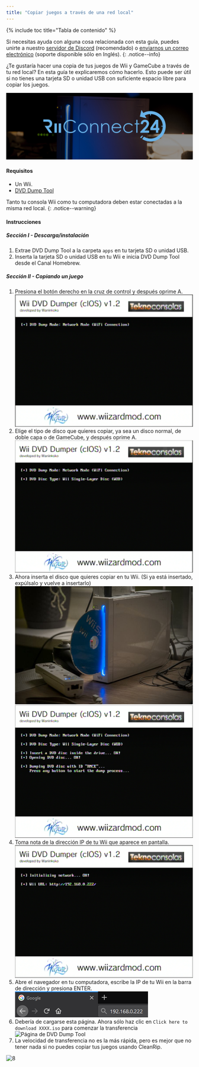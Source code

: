 ```yaml
---
title: "Copiar juegos a través de una red local"
---
```


{% include toc title="Tabla de contenido" %}

Si necesitas ayuda con alguna cosa relacionada con esta guía, puedes unirte a nuestro [servidor de Discord](https://discord.gg/b4Y7jfD) (recomendado) o [enviarnos un correo electrónico](mailto:support@riiconnect24.net) (soporte disponible sólo en Inglés).
{: .notice--info}

¿Te gustaría hacer una copia de tus juegos de Wii y GameCube a través de tu red local? En esta guía te explicaremos cómo hacerlo. Esto puede ser útil si no tienes una tarjeta SD o unidad USB con suficiente espacio libre para copiar los juegos.

![Logotipo de RiiConnect24](/images/WiiRC24Logo.jpg)

#### Requisitos

* Un Wii.
* [DVD Dump Tool](/assets/files/DVDDumpTool.zip)

Tanto tu consola Wii como tu computadora deben estar conectadas a la misma red local.
{: .notice--warning}

#### Instrucciones

##### Sección I - Descarga/instalación

1. Extrae DVD Dump Tool a la carpeta `apps` en tu tarjeta SD o unidad USB.
1. Inserta la tarjeta SD o unidad USB en tu Wii e inicia DVD Dump Tool desde el Canal Homebrew.

##### Sección II - Copiando un juego

1. Presiona el botón derecho en la cruz de control y después oprime A. ![Iniciando DVD Dump Tool](/images/DumpDiscs_LAN/2.png)
1. Elige el tipo de disco que quieres copiar, ya sea un disco normal, de doble capa o de GameCube, y después oprime A. ![Seleccionando un tipo de disco](/images/DumpDiscs_LAN/3.png)
1. Ahora inserta el disco que quieres copiar en tu Wii. (Si ya está insertado, expúlsalo y vuelve a insertarlo) ![Inserta el disco](/images/DumpDiscs_LAN/insertthedisc.jpg) ![Preparando la transferencia](/images/DumpDiscs_LAN/4.png)
1. Toma nota de la dirección IP de tu Wii que aparece en pantalla. ![Toma nota de la IP de tu Wii](/images/DumpDiscs_LAN/5.png)
1. Abre el navegador en tu computadora, escribe la IP de tu Wii en la barra de dirección y presiona ENTER. ![Ingresando la IP en la PC](/images/DumpDiscs_LAN/6.png)
1. Debería de cargarse esta página. Ahora sólo haz clic en `Click here to download XXXX.iso` para comenzar la transferencia ![Página de DVD Dump Tool](/images/DumpDiscs_LAN/7.jpg)
1. La velocidad de transferencia no es la más rápida, pero es mejor que no tener nada si no puedes copiar tus juegos usando CleanRip.

![8](/images/DumpDiscs_LAN/8.PNG)
